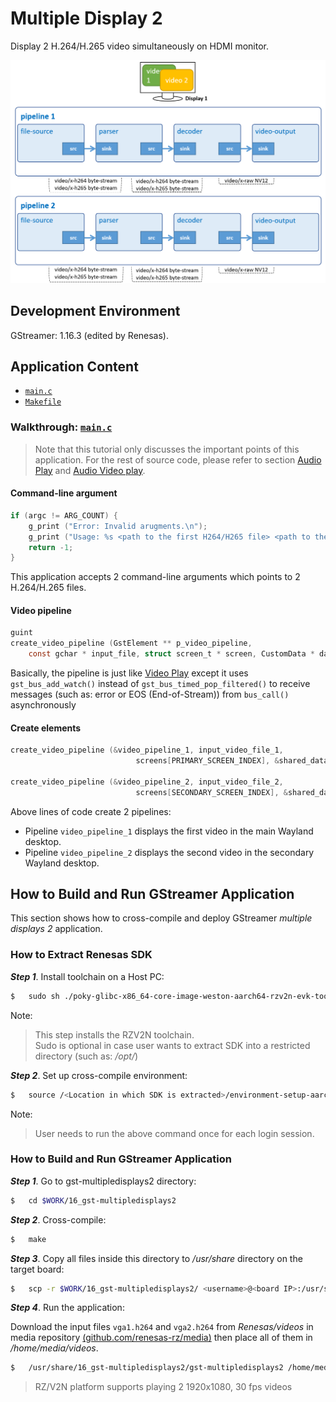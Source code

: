 # Multiple Display 2

Display 2 H.264/H.265 video simultaneously on HDMI monitor.

![Figure multiple display 2 pipeline](figure.png)

## Development Environment

GStreamer: 1.16.3 (edited by Renesas).

## Application Content

+ [`main.c`](main.c)
+ [`Makefile`](Makefile)

### Walkthrough: [`main.c`](main.c)
>Note that this tutorial only discusses the important points of this application. For the rest of source code, please refer to section [Audio Play](../01_gst-audioplay/README.md) and [Audio Video play](../13_gst-audiovideoplay/README.md).

#### Command-line argument
```c
if (argc != ARG_COUNT) {
    g_print ("Error: Invalid arugments.\n");
    g_print ("Usage: %s <path to the first H264/H265 file> <path to the second H264/H265 file> \n", argv[ARG_PROGRAM_NAME]);
    return -1;
}
```
This application accepts 2 command-line arguments which points to 2 H.264/H.265 files.

#### Video pipeline
```c
guint
create_video_pipeline (GstElement ** p_video_pipeline,
    const gchar * input_file, struct screen_t * screen, CustomData * data)
```
Basically, the pipeline is just like [Video Play](../02_gst-videoplay/README.md) except it uses `gst_bus_add_watch()` instead of `gst_bus_timed_pop_filtered()` to receive messages (such as: error or EOS (End-of-Stream)) from `bus_call()` asynchronously

#### Create elements
```c
create_video_pipeline (&video_pipeline_1, input_video_file_1,
                            screens[PRIMARY_SCREEN_INDEX], &shared_data);

create_video_pipeline (&video_pipeline_2, input_video_file_2,
                            screens[SECONDARY_SCREEN_INDEX], &shared_data);
```
Above lines of code create 2 pipelines:
-	 Pipeline `video_pipeline_1` displays the first video in the main Wayland desktop.
-	 Pipeline `video_pipeline_2` displays the second video in the secondary Wayland desktop.

## How to Build and Run GStreamer Application

This section shows how to cross-compile and deploy GStreamer _multiple displays 2_ application.

### How to Extract Renesas SDK
***Step 1***. Install toolchain on a Host PC:
```sh
$   sudo sh ./poky-glibc-x86_64-core-image-weston-aarch64-rzv2n-evk-toolchain-*.sh
```
Note:
> This step installs the RZV2N toolchain.\
> Sudo is optional in case user wants to extract SDK into a restricted directory (such as: _/opt/_)

***Step 2***. Set up cross-compile environment:
```sh
$   source /<Location in which SDK is extracted>/environment-setup-aarch64-poky-linux
```
Note:
>User needs to run the above command once for each login session.

### How to Build and Run GStreamer Application

***Step 1***. Go to gst-multipledisplays2 directory:
```sh
$   cd $WORK/16_gst-multipledisplays2
```

***Step 2***. Cross-compile:
```sh
$   make
```
***Step 3***. Copy all files inside this directory to _/usr/share_ directory on the target board:
```sh
$   scp -r $WORK/16_gst-multipledisplays2/ <username>@<board IP>:/usr/share/
```
***Step 4***. Run the application:

Download the input files `vga1.h264` and `vga2.h264` from _Renesas/videos_ in media repository [(github.com/renesas-rz/media)](https://github.com/renesas-rz/media) then place all of them in _/home/media/videos_.

```sh
$   /usr/share/16_gst-multipledisplays2/gst-multipledisplays2 /home/media/videos/vga1.h264 /home/media/videos/vga2.h264
```
>RZ/V2N platform supports playing 2 1920x1080, 30 fps videos